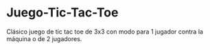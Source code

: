 # Juego-Tic-Tac-Toe

Clásico juego de tic tac toe de 3x3 con modo para 1 jugador contra la máquina o de 2 jugadores.
